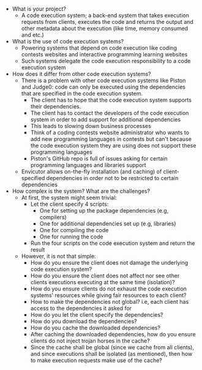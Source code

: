 - What is your project?
  - A code execution system; a back-end system that takes execution requests from clients, executes the code and
    returns the output and other metadata about the execution (like time, memory consumed and etc.)
- What is the use of code execution systems?
  - Powering systems that depend on code execution like coding contests websites and interactive programming
    learning websites
  - Such systems delegate the code execution responsibility to a code execution system
- How does it differ from other code execution systems?
  - There is a problem with other code execution systems like Piston and Judge0: code can only be executed
    using the dependencies that are specified in the code execution system.
    - The client has to hope that the code execution system supports their dependencies.
    - The client has to contact the developers of the code execution system in order to add support for additional
      dependencies
    - This leads to slowing down business processes
    - Think of a coding contests website administrator who wants to add new programming languages in contests but can't
      because the code execution system they are using does not support these programming languages
    - Piston's GitHub repo is full of issues asking for certain programming languages and libraries support
  - Envicutor allows on-the-fly installation (and caching) of client-specified dependencies in order not to be
    restricted to certain dependencies
- How complex is the system? What are the challenges?
  - At first, the system might seem trivial:
    - Let the client specify 4 scripts:
      - One for setting up the package dependencies (e.g, compilers)
      - One for additional dependencies set up (e.g, libraries)
      - One for compiling the code
      - One for running the code
    - Run the four scripts on the code execution system and return the result
  - However, it is not that simple:
    - How do you ensure the client does not damage the underlying code execution system?
    - How do you ensure the client does not affect nor see other clients executions executing at the
      same time (isolation)?
    - How do you ensure clients do not exhaust the code execution systems' resources while giving fair resources to
      each client?
    - How to make the dependencies not global? i.e, each client has access to the dependencies it asked for
    - How do you let the client specify the dependencies?
    - How do you download the dependencies?
    - How do you cache the downloaded dependencies?
    - After caching the downloaded dependencies, how do you ensure clients do not inject trojan horses in the cache?
    - Since the cache shall be global (since we cache from all clients),
      and since executions shall be isolated (as mentioned), then how to make execution requests make use of the cache?
